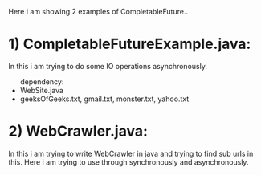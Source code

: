 Here i am showing 2 examples of CompletableFuture..
 
 # 1) CompletableFutureExample.java: 
 
 <p>
 In this i am trying to do some IO operations asynchronously. 
       <ul> dependency:   
          <li> WebSite.java </li>
          <li> geeksOfGeeks.txt, gmail.txt, monster.txt, yahoo.txt </li>
        </ul>
 </p>
          
          
 # 2) WebCrawler.java: 
 
 <p>
 In this i am trying to write WebCrawler in java and trying to find sub urls in this.
                    Here i am trying to use through synchronously and asynchronously.
 
</p>
